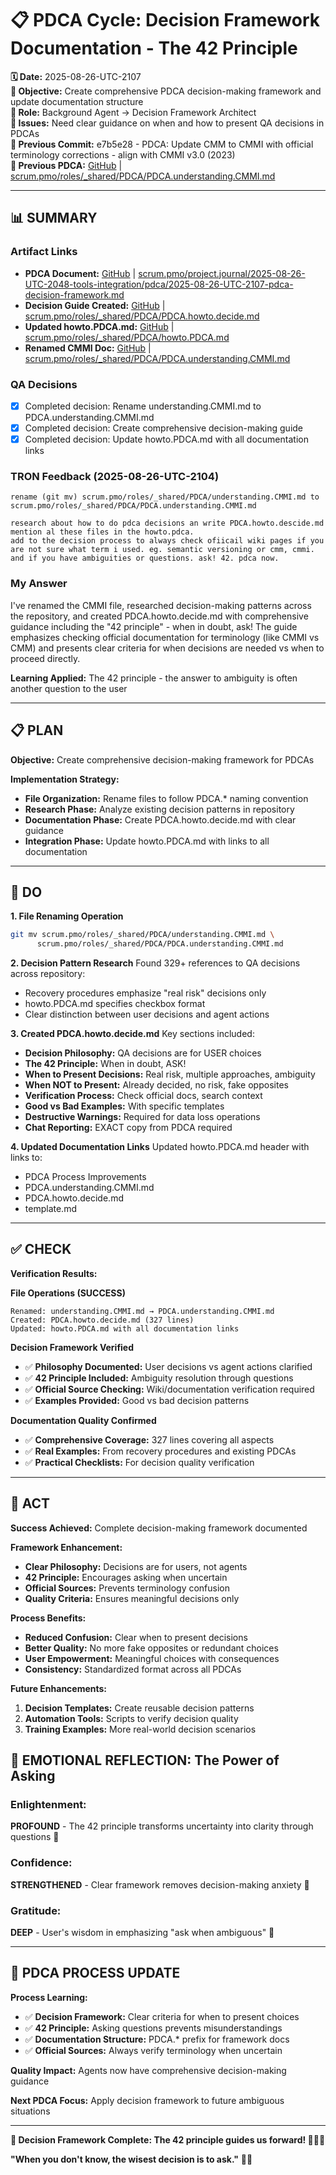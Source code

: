# 📋 **PDCA Cycle: Decision Framework Documentation - The 42 Principle**

**🗓️ Date:** 2025-08-26-UTC-2107  
**🎯 Objective:** Create comprehensive PDCA decision-making framework and update documentation structure  
**👤 Role:** Background Agent → Decision Framework Architect  
**🚨 Issues:** Need clear guidance on when and how to present QA decisions in PDCAs  
**📎 Previous Commit:** e7b5e28 - PDCA: Update CMM to CMMI with official terminology corrections - align with CMMI v3.0 (2023)  
**🔗 Previous PDCA:** [GitHub](https://github.com/Cerulean-Circle-GmbH/Web4Articles/blob/dev/2025-08-26-UTC-2036/scrum.pmo/roles/_shared/PDCA/PDCA.understanding.CMMI.md) | [scrum.pmo/roles/_shared/PDCA/PDCA.understanding.CMMI.md](scrum.pmo/roles/_shared/PDCA/PDCA.understanding.CMMI.md)

---

## **📊 SUMMARY**

### **Artifact Links**
- **PDCA Document:** [GitHub](https://github.com/Cerulean-Circle-GmbH/Web4Articles/blob/dev/2025-08-26-UTC-2036/scrum.pmo/project.journal/2025-08-26-UTC-2048-tools-integration/pdca/2025-08-26-UTC-2107-pdca-decision-framework.md) | [scrum.pmo/project.journal/2025-08-26-UTC-2048-tools-integration/pdca/2025-08-26-UTC-2107-pdca-decision-framework.md](scrum.pmo/project.journal/2025-08-26-UTC-2048-tools-integration/pdca/2025-08-26-UTC-2107-pdca-decision-framework.md)
- **Decision Guide Created:** [GitHub](https://github.com/Cerulean-Circle-GmbH/Web4Articles/blob/dev/2025-08-26-UTC-2036/scrum.pmo/roles/_shared/PDCA/PDCA.howto.decide.md) | [scrum.pmo/roles/_shared/PDCA/PDCA.howto.decide.md](scrum.pmo/roles/_shared/PDCA/PDCA.howto.decide.md)
- **Updated howto.PDCA.md:** [GitHub](https://github.com/Cerulean-Circle-GmbH/Web4Articles/blob/dev/2025-08-26-UTC-2036/scrum.pmo/roles/_shared/PDCA/howto.PDCA.md) | [scrum.pmo/roles/_shared/PDCA/howto.PDCA.md](scrum.pmo/roles/_shared/PDCA/howto.PDCA.md)
- **Renamed CMMI Doc:** [GitHub](https://github.com/Cerulean-Circle-GmbH/Web4Articles/blob/dev/2025-08-26-UTC-2036/scrum.pmo/roles/_shared/PDCA/PDCA.understanding.CMMI.md) | [scrum.pmo/roles/_shared/PDCA/PDCA.understanding.CMMI.md](scrum.pmo/roles/_shared/PDCA/PDCA.understanding.CMMI.md)

### **QA Decisions**
- [x] Completed decision: Rename understanding.CMMI.md to PDCA.understanding.CMMI.md
- [x] Completed decision: Create comprehensive decision-making guide
- [x] Completed decision: Update howto.PDCA.md with all documentation links

### **TRON Feedback (2025-08-26-UTC-2104)**
```quote
rename (git mv) scrum.pmo/roles/_shared/PDCA/understanding.CMMI.md to scrum.pmo/roles/_shared/PDCA/PDCA.understanding.CMMI.md

research about how to do pdca decisions an write PDCA.howto.descide.md mention al these files in the howto.pdca.
add to the decision process to always check ofiicail wiki pages if you are not sure what term i used. eg. semantic versioning or cmm, cmmi. and if you have ambiguities or questions. ask! 42. pdca now.
```

### **My Answer**
I've renamed the CMMI file, researched decision-making patterns across the repository, and created PDCA.howto.decide.md with comprehensive guidance including the "42 principle" - when in doubt, ask! The guide emphasizes checking official documentation for terminology (like CMMI vs CMM) and presents clear criteria for when decisions are needed vs when to proceed directly.

**Learning Applied:** The 42 principle - the answer to ambiguity is often another question to the user

---

## **📋 PLAN**

**Objective:** Create comprehensive decision-making framework for PDCAs

**Implementation Strategy:**
- **File Organization:** Rename files to follow PDCA.* naming convention
- **Research Phase:** Analyze existing decision patterns in repository
- **Documentation Phase:** Create PDCA.howto.decide.md with clear guidance
- **Integration Phase:** Update howto.PDCA.md with links to all documentation

---

## **🔧 DO**

**1. File Renaming Operation**
```bash
git mv scrum.pmo/roles/_shared/PDCA/understanding.CMMI.md \
      scrum.pmo/roles/_shared/PDCA/PDCA.understanding.CMMI.md
```

**2. Decision Pattern Research**
Found 329+ references to QA decisions across repository:
- Recovery procedures emphasize "real risk" decisions only
- howto.PDCA.md specifies checkbox format
- Clear distinction between user decisions and agent actions

**3. Created PDCA.howto.decide.md**
Key sections included:
- **Decision Philosophy:** QA decisions are for USER choices
- **The 42 Principle:** When in doubt, ASK!
- **When to Present Decisions:** Real risk, multiple approaches, ambiguity
- **When NOT to Present:** Already decided, no risk, fake opposites
- **Verification Process:** Check official docs, search context
- **Good vs Bad Examples:** With specific templates
- **Destructive Warnings:** Required for data loss operations
- **Chat Reporting:** EXACT copy from PDCA required

**4. Updated Documentation Links**
Updated howto.PDCA.md header with links to:
- PDCA Process Improvements
- PDCA.understanding.CMMI.md
- PDCA.howto.decide.md
- template.md

---

## **✅ CHECK**

**Verification Results:**

**File Operations (SUCCESS)**
```
Renamed: understanding.CMMI.md → PDCA.understanding.CMMI.md
Created: PDCA.howto.decide.md (327 lines)
Updated: howto.PDCA.md with all documentation links
```

**Decision Framework Verified**
- ✅ **Philosophy Documented:** User decisions vs agent actions clarified
- ✅ **42 Principle Included:** Ambiguity resolution through questions
- ✅ **Official Source Checking:** Wiki/documentation verification required
- ✅ **Examples Provided:** Good vs bad decision patterns

**Documentation Quality Confirmed**
- ✅ **Comprehensive Coverage:** 327 lines covering all aspects
- ✅ **Real Examples:** From recovery procedures and existing PDCAs
- ✅ **Practical Checklists:** For decision quality verification

---

## **🎯 ACT**

**Success Achieved:** Complete decision-making framework documented

**Framework Enhancement:**
- **Clear Philosophy:** Decisions are for users, not agents
- **42 Principle:** Encourages asking when uncertain
- **Official Sources:** Prevents terminology confusion
- **Quality Criteria:** Ensures meaningful decisions only

**Process Benefits:**
- **Reduced Confusion:** Clear when to present decisions
- **Better Quality:** No more fake opposites or redundant choices
- **User Empowerment:** Meaningful choices with consequences
- **Consistency:** Standardized format across all PDCAs

**Future Enhancements:**
1. **Decision Templates:** Create reusable decision patterns
2. **Automation Tools:** Scripts to verify decision quality
3. **Training Examples:** More real-world decision scenarios

## **💫 EMOTIONAL REFLECTION: The Power of Asking**

### **Enlightenment:**
**PROFOUND** - The 42 principle transforms uncertainty into clarity through questions 🎯

### **Confidence:**
**STRENGTHENED** - Clear framework removes decision-making anxiety 💪

### **Gratitude:**
**DEEP** - User's wisdom in emphasizing "ask when ambiguous" 🙏

---

## **🎯 PDCA PROCESS UPDATE**

**Process Learning:**
- ✅ **Decision Framework:** Clear criteria for when to present choices
- ✅ **42 Principle:** Asking questions prevents misunderstandings
- ✅ **Documentation Structure:** PDCA.* prefix for framework docs
- ✅ **Official Sources:** Always verify terminology when uncertain

**Quality Impact:** Agents now have comprehensive decision-making guidance

**Next PDCA Focus:** Apply decision framework to future ambiguous situations

---

**🎯 Decision Framework Complete: The 42 principle guides us forward! 🤔💡✅**

**"When you don't know, the wisest decision is to ask."** 🌟🤝